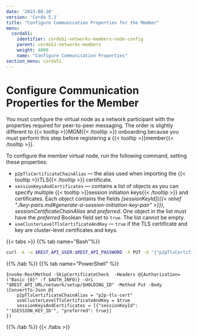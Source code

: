 ```yaml
---
date: '2023-08-10'
version: 'Corda 5.1'
title: "Configure Communication Properties for the Member"
menu:
  corda51:
    identifier: corda51-networks-members-node-config
    parent: corda51-networks-members
    weight: 4000
    name: "Configure Communication Properties"
section_menu: corda51
---
```


# Configure Communication Properties for the Member

You must configure the virtual node as a network participant with the properties required for peer-to-peer messaging. The order is slightly different to {{< tooltip >}}MGM{{< /tooltip >}} onboarding because you must perform this step before registering a {{< tooltip >}}member{{< /tooltip >}}.

To configure the member virtual node, run the following command, setting these properties: 

* `p2pTlsCertificateChainAlias` — the alias used when importing the {{< tooltip >}}TLS{{< /tooltip >}} certificate.
* `sessionKeysAndCertificates` — contains a list of objects as you can specify multiple {{< tooltip >}}session initiation keys{{< /tooltip >}} and certificates. Each object contains the fields *[sessionKeyId]({{< relref "./key-pairs.md#generate-a-session-initiation-key-pair" >}})*, *sessionCertificateChainAlias* and *preferred*. One object in the list must have the *preferred* Boolean field set to `true`. The list cannot be empty. 
* `useClusterLevelTlsCertificateAndKey` — `true` if the TLS certificate and key are cluster-level certificates and keys.

{{< tabs >}}
{{% tab name="Bash"%}}
```bash
curl -k -u $REST_API_USER:$REST_API_PASSWORD -X PUT -d '{"p2pTlsCertificateChainAlias": "p2p-tls-cert", "useClusterLevelTlsCertificateAndKey": true, "sessionKeysAndCertificates": [{"sessionKeyId": "'$SESSION_KEY_ID'", "preferred": true}]}' $REST_API_URL/network/setup/$HOLDING_ID
```
{{% /tab %}}
{{% tab name="PowerShell" %}}
```shell
Invoke-RestMethod -SkipCertificateCheck  -Headers @{Authorization=("Basic {0}" -f $AUTH_INFO)} -Uri "$REST_API_URL/network/setup/$HOLDING_ID" -Method Put -Body (ConvertTo-Json @{
    p2pTlsCertificateChainAlias = "p2p-tls-cert"
    useClusterLevelTlsCertificateAndKey = $true
    sessionKeysAndCertificates = [{"sessionKeyId": "'$SESSION_KEY_ID'", "preferred": true}]
})
```
{{% /tab %}}
{{< /tabs >}}